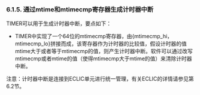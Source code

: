 ### **6.1.5. 通过mtime和mtimecmp寄存器生成计时器中断**

TIMER可以用于生成计时器中断，要点如下：

- TIMER中实现了一个64位的mtimecmp寄存器，由{mtimecmp_hi，mtimecmp_lo}拼接而成，该寄存器作为计时器的比较值，假设计时器的值mtime大于或者等于mtimecmp的值，则产生计时器中断。软件可以通过改写mtimecmp或者mtime的值（使得mtimecmp大于mtime的值）来清除计时器中断。

注意：计时器中断是连接到ECLIC单元进行统一管理，有关ECLIC的详情请参见第6.2节。

